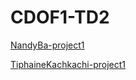 # CDOF1-TD2

[NandyBa-project1](https://github.com/Decentralized-System/CDOF1-TD2)

[TiphaineKachkachi-project1](https://github.com/Tiphk/Project-1-Tiphaine-Kachkachi-CDOF3)


